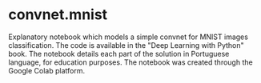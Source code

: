 # convnet.mnist
Explanatory notebook which models a simple convnet for MNIST images classification.
The code is available in the "Deep Learning with Python" book.
The notebook details each part of the solution in Portuguese language, for education purposes.
The notebook was created through the Google Colab platform.
